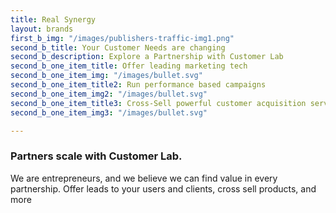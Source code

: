 ```yaml
---
title: Real Synergy
layout: brands
first_b_img: "/images/publishers-traffic-img1.png"
second_b_title: Your Customer Needs are changing
second_b_description: Explore a Partnership with Customer Lab
second_b_one_item_title: Offer leading marketing tech
second_b_one_item_img: "/images/bullet.svg"
second_b_one_item_title2: Run performance based campaigns
second_b_one_item_img2: "/images/bullet.svg"
second_b_one_item_title3: Cross-Sell powerful customer acquisition services
second_b_one_item_img3: "/images/bullet.svg"

---
```

### Partners scale with Customer Lab.

We are entrepreneurs, and we believe we can find value in every partnership. Offer leads to your users and clients, cross sell products, and more
